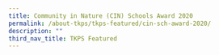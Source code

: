 ```yaml
---
title: Community in Nature (CIN) Schools Award 2020
permalink: /about-tkps/tkps-featured/cin-sch-award-2020/
description: ""
third_nav_title: TKPS Featured
---
```

